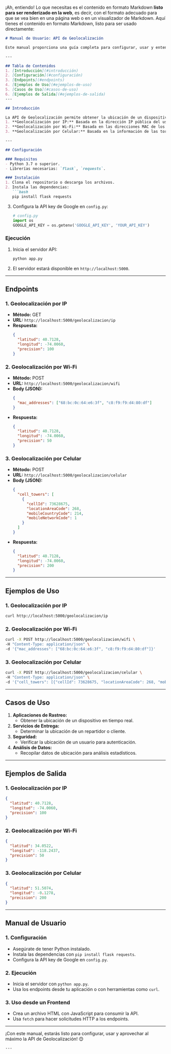 ¡Ah, entiendo! Lo que necesitas es el contenido en formato Markdown **listo para ser renderizado en la web**, es decir, con el formato adecuado para que se vea bien en una página web o en un visualizador de Markdown. Aquí tienes el contenido en formato Markdown, listo para ser usado directamente:

```markdown
# Manual de Usuario: API de Geolocalización

Este manual proporciona una guía completa para configurar, usar y entender la API de Geolocalización, que permite obtener la ubicación basada en IP, Wi-Fi y torres de celular.

---

## Tabla de Contenidos
1. [Introducción](#introducción)
2. [Configuración](#configuración)
3. [Endpoints](#endpoints)
4. [Ejemplos de Uso](#ejemplos-de-uso)
5. [Casos de Uso](#casos-de-uso)
6. [Ejemplos de Salida](#ejemplos-de-salida)
---

## Introducción

La API de Geolocalización permite obtener la ubicación de un dispositivo utilizando tres métodos:
1. **Geolocalización por IP:** Basada en la dirección IP pública del usuario.
2. **Geolocalización por Wi-Fi:** Basada en las direcciones MAC de los puntos de acceso Wi-Fi cercanos.
3. **Geolocalización por Celular:** Basada en la información de las torres de celular cercanas.

---

## Configuración

### Requisitos
- Python 3.7 o superior.
- Librerías necesarias: `flask`, `requests`.

### Instalación
1. Clona el repositorio o descarga los archivos.
2. Instala las dependencias:
   ```bash
   pip install flask requests
   ```
3. Configura la API key de Google en `config.py`:
   ```python
   # config.py
   import os
   GOOGLE_API_KEY = os.getenv('GOOGLE_API_KEY', 'YOUR_API_KEY')
   ```

### Ejecución
1. Inicia el servidor API:
   ```bash
   python app.py
   ```
2. El servidor estará disponible en `http://localhost:5000`.

---

## Endpoints

### 1. Geolocalización por IP
- **Método:** GET
- **URL:** `http://localhost:5000/geolocalizacion/ip`
- **Respuesta:**
  ```json
  {
    "latitud": 40.7128,
    "longitud": -74.0060,
    "precision": 100
  }
  ```

### 2. Geolocalización por Wi-Fi
- **Método:** POST
- **URL:** `http://localhost:5000/geolocalizacion/wifi`
- **Body (JSON):**
  ```json
  {
    "mac_addresses": ["68:bc:0c:64:e6:3f", "c8:f9:f9:d4:80:df"]
  }
  ```
- **Respuesta:**
  ```json
  {
    "latitud": 40.7128,
    "longitud": -74.0060,
    "precision": 50
  }
  ```

### 3. Geolocalización por Celular
- **Método:** POST
- **URL:** `http://localhost:5000/geolocalizacion/celular`
- **Body (JSON):**
  ```json
  {
    "cell_towers": [
      {
        "cellId": 73628675,
        "locationAreaCode": 268,
        "mobileCountryCode": 214,
        "mobileNetworkCode": 1
      }
    ]
  }
  ```
- **Respuesta:**
  ```json
  {
    "latitud": 40.7128,
    "longitud": -74.0060,
    "precision": 200
  }
  ```

---

## Ejemplos de Uso

### 1. Geolocalización por IP
```bash
curl http://localhost:5000/geolocalizacion/ip
```

### 2. Geolocalización por Wi-Fi
```bash
curl -X POST http://localhost:5000/geolocalizacion/wifi \
-H "Content-Type: application/json" \
-d '{"mac_addresses": ["68:bc:0c:64:e6:3f", "c8:f9:f9:d4:80:df"]}'
```

### 3. Geolocalización por Celular
```bash
curl -X POST http://localhost:5000/geolocalizacion/celular \
-H "Content-Type: application/json" \
-d '{"cell_towers": [{"cellId": 73628675, "locationAreaCode": 268, "mobileCountryCode": 214, "mobileNetworkCode": 1}]}'
```

---

## Casos de Uso

1. **Aplicaciones de Rastreo:**
   - Obtener la ubicación de un dispositivo en tiempo real.
2. **Servicios de Entrega:**
   - Determinar la ubicación de un repartidor o cliente.
3. **Seguridad:**
   - Verificar la ubicación de un usuario para autenticación.
4. **Análisis de Datos:**
   - Recopilar datos de ubicación para análisis estadísticos.

---

## Ejemplos de Salida

### 1. Geolocalización por IP
```json
{
  "latitud": 40.7128,
  "longitud": -74.0060,
  "precision": 100
}
```

### 2. Geolocalización por Wi-Fi
```json
{
  "latitud": 34.0522,
  "longitud": -118.2437,
  "precision": 50
}
```

### 3. Geolocalización por Celular
```json
{
  "latitud": 51.5074,
  "longitud": -0.1278,
  "precision": 200
}
```

---

## Manual de Usuario

### 1. Configuración
- Asegúrate de tener Python instalado.
- Instala las dependencias con `pip install flask requests`.
- Configura la API key de Google en `config.py`.

### 2. Ejecución
- Inicia el servidor con `python app.py`.
- Usa los endpoints desde tu aplicación o con herramientas como `curl`.

### 3. Uso desde un Frontend
- Crea un archivo HTML con JavaScript para consumir la API.
- Usa `fetch` para hacer solicitudes HTTP a los endpoints.

---

¡Con este manual, estarás listo para configurar, usar y aprovechar al máximo la API de Geolocalización! 😊
```
---
